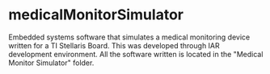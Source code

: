 # medicalMonitorSimulator
Embedded systems software that simulates a medical monitoring device written for a TI Stellaris Board. This was developed through IAR development environment. All the software written is located in the "Medical Monitor Simulator" folder.
